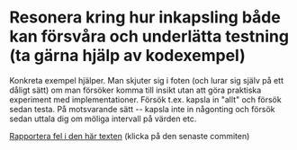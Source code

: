 # Resonera kring hur inkapsling både kan försvåra och underlätta testning (ta gärna hjälp av kodexempel)

Konkreta exempel hjälper. Man skjuter sig i foten (och lurar sig
själv på ett dåligt sätt) om man försöker komma till insikt utan
att göra praktiska experiment med implementationer. Försök t.ex.
kapsla in "allt" och försök sedan testa. På motsvarande sätt --
kapsla inte in någonting och försök sedan uttala dig om möliga
intervall på värden etc.

[Rapportera fel i den här texten](https://github.com/IOOPM-UU/achievements/commits/master/G18.md) (klicka på den senaste commiten)